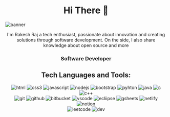 <h1 align="center">
  Hi There 🙌
</h1>
<div>
<img src="https://media.licdn.com/dms/image/D4D16AQGqLrCOrsgLtg/profile-displaybackgroundimage-shrink_350_1400/0/1703691271537?e=1711584000&v=beta&t=R8idTkSVQoiFYfA-c9jrGvTv37FisOGLapstebNIJiU" alt = "banner"></img>

 <p align="center">
 I'm Rakesh Raj a tech enthusiast, passionate about innovation and creating solutions through software development. On the side, I also share knowledge about open source and  more
  </p>
  <h3 align="center"> Software Developer </h3>
</div>

<div>
  <h2 align="center">Tech  Languages and Tools:</h2>
  <p align="center"> 
    <!--programming language-->
    <!--frontend-->
    <img src="https://img.shields.io/badge/HTML5-E34F26?style=for-the-badge&logo=html5&logoColor=white" alt="html"></img>
    <img src="https://img.shields.io/badge/CSS3-1572B6?style=for-the-badge&logo=css3&logoColor=white" alt="css3"></img>
    <img src="https://img.shields.io/badge/JavaScript-323330?style=for-the-badge&logo=javascript&logoColor=F7DF1E" alt="javascript"> </img>
    <img src="https://img.shields.io/badge/Node.js-43853D?style=for-the-badge&logo=node.js&logoColor=white" alt="nodejs">
    <img src="https://img.shields.io/badge/Bootstrap-563D7C?style=for-the-badge&logo=bootstrap&logoColor=white" alt="bootstrap"></img>
  <!--backend-->
  <img src="https://img.shields.io/badge/Python-14354C?style=for-the-badge&logo=python&logoColor=white" alt="pyhton">
  <img src="https://img.shields.io/badge/Java-ED8B00?style=for-the-badge&logo=openjdk&logoColor=white" alt="java">
  <img src="https://img.shields.io/badge/C-00599C?style=for-the-badge&logo=c&logoColor=white" alt="c">
  <img src="https://img.shields.io/badge/C%2B%2B-00599C?style=for-the-badge&logo=c%2B%2B&logoColor=white" alt="c++">
  <br>
    <!--version control-->
      <img src="https://img.shields.io/badge/GIT-E44C30?style=for-the-badge&logo=git&logoColor=white" alt="git">
      <img src="https://img.shields.io/badge/GitHub-100000?style=for-the-badge&logo=github&logoColor=white" alt="github">
      <img src="https://img.shields.io/badge/Bitbucket-0747a6?style=for-the-badge&logo=bitbucket&logoColor=white" alt="bitbucket">
     <!--version control-->
     <!--tech tools-->
  <img src="https://img.shields.io/badge/VSCode-0078D4?style=for-the-badge&logo=visual%20studio%20code&logoColor=white" alt="vscode">
  <img src="https://img.shields.io/badge/Eclipse-2C2255?style=for-the-badge&logo=eclipse&logoColor=white" alt="ecliipse">
  <img src="https://img.shields.io/badge/Google%20Sheets-34A853?style=for-the-badge&logo=google-sheets&logoColor=white" alt="gsheets">
  <img src="https://img.shields.io/badge/Netlify-00C7B7?style=for-the-badge&logo=netlify&logoColor=white" alt="netlify">
  <img src="https://img.shields.io/badge/Notion-000000?style=for-the-badge&logo=notion&logoColor=white" alt="notion">
  
  
  
 <!--community-->
 <br>
 <img src="https://img.shields.io/badge/-LeetCode-FFA116?style=for-the-badge&logo=LeetCode&logoColor=black" alt="leetcode">
  <img src="https://img.shields.io/badge/dev.to-0A0A0A?style=for-the-badge&logo=devdotto&logoColor=white" alt="dev">
  </p>
</div>
